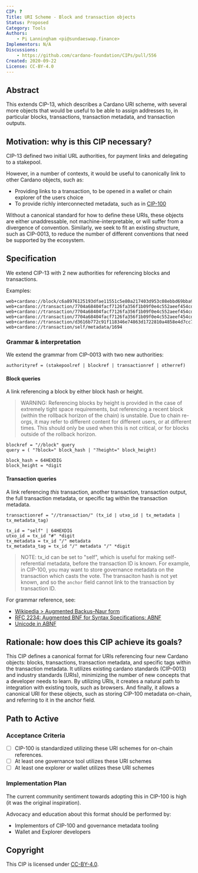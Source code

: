 ```yaml
---
CIP: ?
Title: URI Scheme - Block and transaction objects
Status: Proposed
Category: Tools
Authors:
    - Pi Lanningham <pi@sundaeswap.finance>
Implementors: N/A
Discussions:
    - https://github.com/cardano-foundation/CIPs/pull/556
Created: 2020-09-22
License: CC-BY-4.0
---
```


## Abstract

This extends CIP-13, which describes a Cardano URI scheme, with several more objects that would be useful to be able to assign addresses to, in particular blocks, transactions, transaction metadata, and transaction outputs.

## Motivation: why is this CIP necessary?

CIP-13 defined two initial URL authorities, for payment links and delegating to a stakepool.

However, in a number of contexts, it would be useful to canonically link to other Cardano objects, such as:
- Providing links to a transaction, to be opened in a wallet or chain explorer of the users choice
- To provide richly interconnected metadata, such as in [CIP-100](https://github.com/cardano-foundation/CIPs/pull/556)

Without a canonical standard for how to define these URIs, these objects are either unaddressable, not machine-interpretable, or will suffer from a divergence of convention. Similarly, we seek to fit an existing structure, such as CIP-0013, to reduce the number of different conventions that need be supported by the ecosystem.

## Specification

We extend CIP-13 with 2 new authorities for referencing blocks and transactions.

Examples:
```
web+cardano://block/c6a8976125193dfae11551c5e80a217403d953c08ebbd69bba904d990854011f
web+cardano://transaction/7704a68404facf7126fa356f1b09f0e4c552aeef454cd0daba4208f3a64372e9
web+cardano://transaction/7704a68404facf7126fa356f1b09f0e4c552aeef454cd0daba4208f3a64372e9#1
web+cardano://transaction/7704a68404facf7126fa356f1b09f0e4c552aeef454cd0daba4208f3a64372e9/metadata
web+cardano://transaction/d3616b772c91f118346e74863d1722810a4858e4d7cc7663dc2eed345d7bca72/metadata/674
web+cardano://transaction/self/metadata/1694
```

### Grammar & interpretation

We extend the grammar from CIP-0013 with two new authorities:

```
authorityref = (stakepoolref | blockref | transactionref | otherref)
```

#### Block queries

A link referencing a block by either block hash or height.

> WARNING: Referencing blocks by height is provided in the case of extremely tight space requirements, but referencing a recent block (within the rollback horizon of the chain) is unstable.  Due to chain re-orgs, it may refer to different content for different users, or at different times. This should only be used when this is not critical, or for blocks outside of the rollback horizon.

```
blockref = "//block" query
query = ( "?block=" block_hash | "?height=" block_height)

block_hash = 64HEXDIG
block_height = *digit
```

#### Transaction queries

A link referencing *this* transaction, another transaction, transaction output, the full transaction metadata, or specific tag within the transaction metadata.

```
transactionref = "//transaction/" (tx_id | utxo_id | tx_metadata | tx_metadata_tag)

tx_id = "self" | 64HEXDIG
utxo_id = tx_id "#" *digit
tx_metadata = tx_id "/" metadata
tx_metadata_tag = tx_id "/" metadata "/" *digit
```

> NOTE: tx_id can be set to "self", which is useful for making self-referential metadata, before the transaction ID is known.  For example, in CIP-100, you may want to store governance metadata on the transaction which casts the vote. The transaciton hash is not yet known, and so the `anchor` field cannot link to the transaction by transaction ID. 

For grammar reference, see:

  - [Wikipedia > Augmented Backus–Naur form](https://en.wikipedia.org/wiki/Augmented_Backus%E2%80%93Naur_form)
  - [RFC 2234: Augmented BNF for Syntax Specifications: ABNF](https://datatracker.ietf.org/doc/html/rfc2234)
  - [Unicode in ABNF](https://tools.ietf.org/html/draft-seantek-unicode-in-abnf-00)

## Rationale: how does this CIP achieve its goals?

This CIP defines a canonical format for URIs referencing four new Cardano objects: blocks, transactions, transaction metadata, and specific tags within the transaction metadata. It utilizes existing cardano standards (CIP-0013) and industry standards (URIs), minimizing the number of new concepts that a developer needs to learn. By utilizing URIs, it creates a natural path to integration with existing tools, such as browsers. And finally, it allows a canonical URI for these objects, such as storing CIP-100 metadata on-chain, and referring to it in the anchor field.
## Path to Active

### Acceptance Criteria

- [ ] CIP-100 is standardized utilizing these URI schemes for on-chain references.
- [ ] At least one governance tool utilizes these URI schemes
- [ ] At least one explorer or wallet utilizes these URI schemes

### Implementation Plan

The current community sentiment towards adopting this in CIP-100 is high (it was the original inspiration).

Advocacy and education about this format should be performed by:

- Implementors of CIP-100 and governance metadata tooling
- Wallet and Explorer developers

## Copyright

This CIP is licensed under [CC-BY-4.0](https://creativecommons.org/licenses/by/4.0/legalcode).
